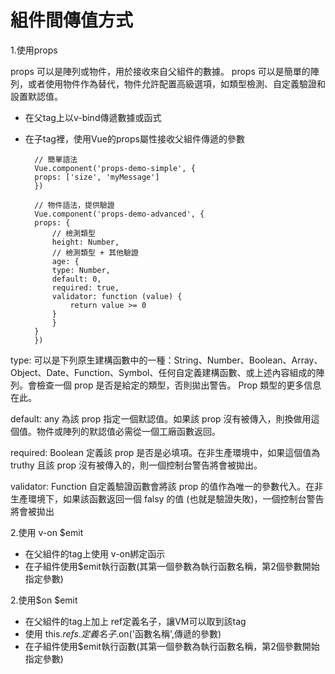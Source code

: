 # 組件間傳值方式

1.使用props

props 可以是陣列或物件，用於接收來自父組件的數據。 props 可以是簡單的陣列，或者使用物件作為替代，物件允許配置高級選項，如類型檢測、自定義驗證和設置默認值。


* 在父tag上以v-bind傳遞數據或函式

* 在子tag裡，使用Vue的props屬性接收父組件傳遞的參數

        // 簡單語法
        Vue.component('props-demo-simple', {
        props: ['size', 'myMessage']
        })

        // 物件語法，提供驗證
        Vue.component('props-demo-advanced', {
        props: {
            // 檢測類型
            height: Number,
            // 檢測類型 + 其他驗證
            age: {
            type: Number,
            default: 0,
            required: true,
            validator: function (value) {
                return value >= 0
            }
            }
        }
        })

type: 可以是下列原生建構函數中的一種：String、Number、Boolean、Array、Object、Date、Function、Symbol、任何自定義建構函數、或上述內容組成的陣列。會檢查一個 prop 是否是給定的類型，否則拋出警告。 Prop 類型的更多信息在此。

default: any
為該 prop 指定一個默認值。如果該 prop 沒有被傳入，則換做用這個值。物件或陣列的默認值必需從一個工廠函數返回。

required: Boolean
定義該 prop 是否是必填項。在非生產環境中，如果這個值為 truthy 且該 prop 沒有被傳入的，則一個控制台警告將會被拋出。

validator: Function
自定義驗證函數會將該 prop 的值作為唯一的參數代入。在非生產環境下，如果該函數返回一個 falsy 的值 (也就是驗證失敗)，一個控制台警告將會被拋出

2.使用 v-on $emit

* 在父組件的tag上使用 v-on綁定函示
* 在子組件使用$emit執行函數(其第一個參數為執行函數名稱，第2個參數開始指定參數)

2.使用$on $emit

* 在父組件的tag上加上 ref定義名子，讓VM可以取到該tag
* 使用 this.$refs.定義名子.$on('函數名稱',傳遞的參數)
* 在子組件使用$emit執行函數(其第一個參數為執行函數名稱，第2個參數開始指定參數)